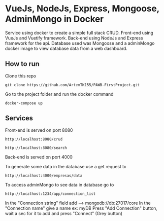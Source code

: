 # VueJs, NodeJs, Express, Mongoose, AdminMongo in Docker

Service using docker to create a simple full stack CRUD.
Front-end using VueJs and Vuetify framework.
Back-end using NodeJs and Express framework for the api.
Database used was Mongoose and a adminMongo docker image to view database data from a web dashboard.


## How to run

Clone this repo

```
git clone https://github.com/ArtemTK155/PAWB-FirstProject.git
```

Go to the project folder and run the docker command

```
docker-compose up
```

## Services

Front-end is served on port 8080

```
http://localhost:8080/crud
```

```
http://localhost:8080/search
```


Back-end is served on port 4000

To generate some data in the database use a get request to

```
http://localhost:4000/empresas/data
```

To access adminMongo to see data in database go to 

```
http://localhost:1234/app/connection_list
```

In the "Connection string" field add --> mongodb://db:27017/core
In the "Connection name" give a name ex: myDB
Press "Add Connection" button, wait a sec for it to add and press "Connect" (Grey button)
